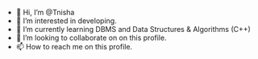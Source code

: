 - 👋 Hi, I’m @Tnisha
- 👀 I’m interested in developing. 
- 🌱 I’m currently learning DBMS and Data Structures & Algorithms (C++)
- 💞️ I’m looking to collaborate on on this profile.
- 📫 How to reach me on this profile.

<!---
Tnisha/Tnisha is a ✨ special ✨ repository because its `README.md` (this file) appears on your GitHub profile.
You can click the Preview link to take a look at your changes.
--->
